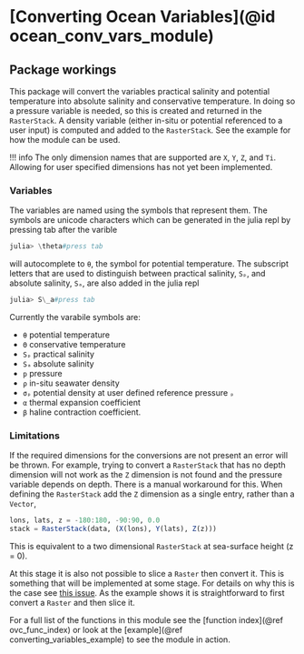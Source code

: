 # [Converting Ocean Variables](@id ocean_conv_vars_module)

## Package workings

This package will convert the variables practical salinity and potential temperature into absolute salinity and conservative temperature.
In doing so a pressure variable is needed, so this is created and returned in the `RasterStack`.
A density variable (either in-situ or potential referenced to a user input) is computed and added to the `RasterStack`.
See the example for how the module can be used.

!!! info
    The only dimension names that are supported are `X`, `Y`, `Z`, and `Ti`.
    Allowing for user specified dimensions has not yet been implemented.

### Variables

The variables are named using the symbols that represent them.
The symbols are unicode characters which can be generated in the julia repl by pressing tab after the varible

```julia
julia> \theta#press tab
```

will autocomplete to `θ`, the symbol for potential temperature.
The subscript letters that are used to distinguish between practical salinity, `Sₚ`, and absolute salinity, `Sₐ`, are also added in the julia repl

```julia
julia> S\_a#press tab
```

Currently the varabile symbols are:

- `θ` potential temperature
- `Θ` conservative temperature
- `Sₚ` practical salinity
- `Sₐ` absolute salinity
- `p` pressure
- `ρ` in-situ seawater density
- `σₚ` potential density at user defined reference pressure `ₚ`
- `α` thermal expansion coefficient
- `β` haline contraction coefficient.

### Limitations

If the required dimensions for the conversions are not present an error will be thrown.
For example, trying to convert a `RasterStack` that has no depth dimension will not work as the `Z` dimension is not found and the pressure variable depends on depth.
There is a manual workaround for this.
When defining the `RasterStack` add the `Z` dimension as a single entry, rather than a `Vector`,

```julia
lons, lats, z = -180:180, -90:90, 0.0
stack = RasterStack(data, (X(lons), Y(lats), Z(z)))
```

This is equivalent to a two dimensional `RasterStack` at sea-surface height (z = 0).

At this stage it is also not possible to slice a `Raster` then convert it.
This is something that will be implemented at some stage.
For details on why this is the case see [this issue](https://github.com/jbisits/OceanRasterConversions.jl/issues/27).
As the example shows it is straightforward to first convert a `Raster` and then slice it.

For a full list of the functions in this module see the [function index](@ref ovc_func_index) or look at the [example](@ref converting_variables_example) to see the module in action.
